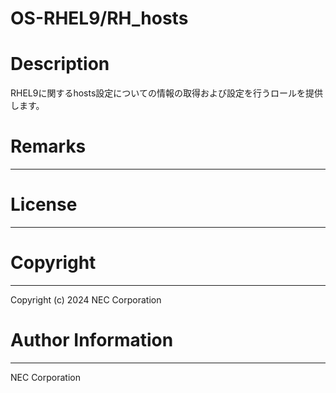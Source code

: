 OS-RHEL9/RH_hosts
=======================================================
# Description
RHEL9に関するhosts設定についての情報の取得および設定を行うロールを提供します。

# Remarks
-------

# License
-------

# Copyright
---------
Copyright (c) 2024 NEC Corporation

# Author Information
------------------
NEC Corporation
